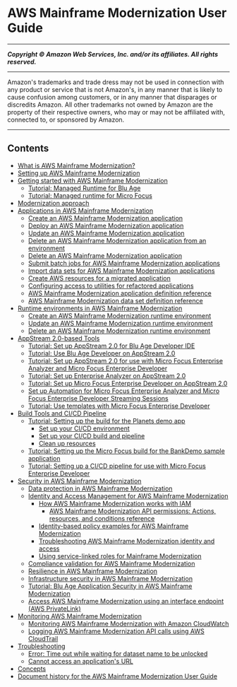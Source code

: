 # AWS Mainframe Modernization User Guide

-----
*****Copyright &copy; Amazon Web Services, Inc. and/or its affiliates. All rights reserved.*****

-----
Amazon's trademarks and trade dress may not be used in
connection with any product or service that is not Amazon's,
in any manner that is likely to cause confusion among customers,
or in any manner that disparages or discredits Amazon. All other
trademarks not owned by Amazon are the property of their respective
owners, who may or may not be affiliated with, connected to, or
sponsored by Amazon.

-----
## Contents
+ [What is AWS Mainframe Modernization?](what-is-m2.md)
+ [Setting up AWS Mainframe Modernization](setting-up.md)
+ [Getting started with AWS Mainframe Modernization](getting-started.md)
   + [Tutorial: Managed Runtime for Blu Age](tutorial-runtime-ba.md)
   + [Tutorial: Managed runtime for Micro Focus](tutorial-runtime-mf.md)
+ [Modernization approach](modernization-m2.md)
+ [Applications in AWS Mainframe Modernization](applications-m2.md)
   + [Create an AWS Mainframe Modernization application](applications-m2-create.md)
   + [Deploy an AWS Mainframe Modernization application](applications-m2-deploy.md)
   + [Update an AWS Mainframe Modernization application](applications-m2-update.md)
   + [Delete an AWS Mainframe Modernization application from an environment](applications-m2-delete-env.md)
   + [Delete an AWS Mainframe Modernization application](applications-m2-delete.md)
   + [Submit batch jobs for AWS Mainframe Modernization applications](applications-m2-batch-job.md)
   + [Import data sets for AWS Mainframe Modernization applications](applications-m2-dataset.md)
   + [Create AWS resources for a migrated application](applications-m2-other-resources.md)
   + [Configuring access to utilities for refactored applications](applications-m2-ba-utilities.md)
   + [AWS Mainframe Modernization application definition reference](applications-m2-definition.md)
   + [AWS Mainframe Modernization data set definition reference](datasets-m2-definition.md)
+ [Runtime environments in AWS Mainframe Modernization](environments-m2.md)
   + [Create an AWS Mainframe Modernization runtime environment](create-environments-m2.md)
   + [Update an AWS Mainframe Modernization runtime environment](update-environments-m2.md)
   + [Delete an AWS Mainframe Modernization runtime environment](delete-environments-m2.md)
+ [AppStream 2.0-based Tools](appstream-tools-m2.md)
   + [Tutorial: Set up AppStream 2.0 for Blu Age Developer IDE](set-up-appstream-ba.md)
   + [Tutorial: Use Blu Age Developer on AppStream 2.0](tutorial-ba-developer.md)
   + [Tutorial: Set up AppStream 2.0 for use with Micro Focus Enterprise Analyzer and Micro Focus Enterprise Developer](set-up-appstream.md)
   + [Tutorial: Set up Enterprise Analyzer on AppStream 2.0](set-up-ea.md)
   + [Tutorial: Set up Micro Focus Enterprise Developer on AppStream 2.0](set-up-ed.md)
   + [Set up Automation for Micro Focus Enterprise Analyzer and Micro Focus Enterprise Developer Streaming Sessions](set-up-automation-m2.md)
   + [Tutorial: Use templates with Micro Focus Enterprise Developer](tutorial-templates-ed.md)
+ [Build Tools and CI/CD Pipeline](cicd-m2.md)
   + [Tutorial: Setting up the build for the Planets demo app](tutorial-build-ba.md)
      + [Set up your CI/CD environment](tutorial-build-ba-env.md)
      + [Set up your CI/CD build and pipeline](tutorial-build-ba-cicd.md)
      + [Clean up resources](tutorial-build-ba-clean.md)
   + [Tutorial: Setting up the Micro Focus build for the BankDemo sample application](tutorial-build.md)
   + [Tutorial: Setting up a CI/CD pipeline for use with Micro Focus Enterprise Developer](tutorial-cicd-mf.md)
+ [Security in AWS Mainframe Modernization](security.md)
   + [Data protection in AWS Mainframe Modernization](data-protection.md)
   + [Identity and Access Management for AWS Mainframe Modernization](security-iam.md)
      + [How AWS Mainframe Modernization works with IAM](security_iam_service-with-iam.md)
         + [AWS Mainframe Modernization API permissions: Actions, resources, and conditions reference](UsingWithM2_IAM_ResourcePermissions.md)
      + [Identity-based policy examples for AWS Mainframe Modernization](security_iam_id-based-policy-examples.md)
      + [Troubleshooting AWS Mainframe Modernization identity and access](security_iam_troubleshoot.md)
      + [Using service-linked roles for Mainframe Modernization](using-service-linked-roles.md)
   + [Compliance validation for AWS Mainframe Modernization](compliance-validation.md)
   + [Resilience in AWS Mainframe Modernization](disaster-recovery-resiliency.md)
   + [Infrastructure security in AWS Mainframe Modernization](infrastructure-security.md)
   + [Tutorial: Blu Age Application Security in AWS Mainframe Modernization](security-app-ba.md)
   + [Access AWS Mainframe Modernization using an interface endpoint (AWS PrivateLink)](vpc-interface-endpoints.md)
+ [Monitoring AWS Mainframe Modernization](monitoring-overview.md)
   + [Monitoring AWS Mainframe Modernization with Amazon CloudWatch](monitoring-cloudwatch.md)
   + [Logging AWS Mainframe Modernization API calls using AWS CloudTrail](logging-using-cloudtrail.md)
+ [Troubleshooting](troubleshooting-m2.md)
   + [Error: Time out while waiting for dataset name to be unlocked](ba-blusam-timeout.md)
   + [Cannot access an application's URL](both-application-connectivity.md)
+ [Concepts](concept-m2.md)
+ [Document history for the AWS Mainframe Modernization User Guide](doc-history.md)